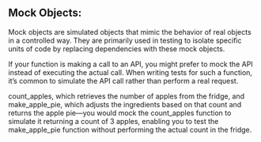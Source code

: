 ## Mock Objects:
Mock objects are simulated objects that mimic the behavior of real objects in a controlled way. They are primarily used in testing to isolate specific units of code by replacing dependencies with these mock objects.

If your function is making a call to an API, you might prefer to mock the API instead of executing the actual call. When writing tests for such a function, it’s common to simulate the API call rather than perform a real request.

count_apples, which retrieves the number of apples from the fridge, and make_apple_pie, which adjusts the ingredients based on that count and returns the apple pie—you would mock the count_apples function to simulate it returning a count of 3 apples, enabling you to test the make_apple_pie function without performing the actual count in the fridge.
